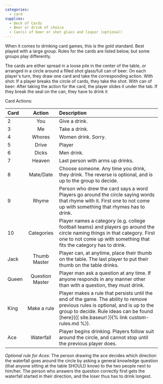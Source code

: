 ```yaml
---
categories:
  - card
supplies:
  - Deck of Cards
  - Beer or drink of choice
  - Can(s) of beer or shot glass and liquor (optional)
---
```

When it comes to drinking card games, this is the gold standard. Best played with a large group. Rules for the cards are listed below, but some groups play differently.

The cards are either spread in a loose pile in the center of the table, or arranged in a circle around a filled shot glass/full can of beer.
On each player's turn, they draw one card and take the corresponding action.
With shot: If a player breaks the circle of cards, they take the shot.
With can of beer: After taking the action for the card, the player slides it under the tab. If they break the seal on the can, they have to drink it

Card Actions:

Card | Action | Description
:---|:---:|:---
2 | You | Give a drink.
3 | Me | Take a drink.
4 | Whores | Women drink. Sorry.
5 | Drive | Player
6 | Dicks | Men drink.
7 | Heaven | Last person with arms up drinks.
8 | Mate/Date | Choose someone. Any time you drink, they drink. The reverse is optional, and is up to the group to decide.
9 | Rhyme | Person who drew the card says a word Players go around the circle saying words that rhyme with it. First one to not come up with something that rhymes has to drink.
10 | Categories | Player names a category (e.g. college football teams) and players go around the circle naming things in that category. First one to not come up with something that fits the category has to drink.
Jack | Thumb Master | Player can, at anytime, place their thumb on the table. The last player to put their thumb on the table drinks.
Queen | Question Master | Player man ask a question at any time. If anyone responds in any manner other than with a question, they must drink.
King | Make a rule | Player makes a rule that persists until the end of the game. The ability to remove previous rules is optional, and is up to the group to decide. Rule ideas can be found [here]({{ site.baseurl }}{% link custom-rules.md %}).
Ace | Waterfall | Player begins drinking. Players follow suit around the circle, and cannot stop until the previous player does.

*Optional rule for Aces*: The person drawing the ace decides which direction the waterfall goes around the circle by asking a general knowledge question (that anyone sitting at the table SHOULD know) to the two people next to him/her. The person who answers the question correctly first gets the waterfall started in their direction, and the loser thus has to drink longest.
